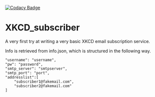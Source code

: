 [![Codacy Badge](https://api.codacy.com/project/badge/Grade/08fcf86b05874e4189f35b5f54d6b164)](https://www.codacy.com/manual/elheck/XKCD_subscriber?utm_source=github.com&amp;utm_medium=referral&amp;utm_content=elheck/XKCD_subscriber&amp;utm_campaign=Badge_Grade)

# XKCD_subscriber

A very first try at writing a very basic XKCD email subscription service.

Info is retrieved from info.json, which is structured in the following way.



    "username": "username",
    "pw": "password",
    "smtp_server": "smtpserver",
    "smtp_port": "port",
    "addresslist":[  
        "subscriber1@fakemail.com",
        "subscriber2@fakemail.com"
    ]
